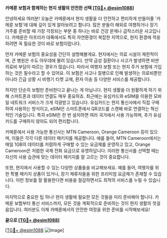 **카메룬 보험과 함께하는 현지 생활의 안전한 선택 [[TG💪+ @esim1088](https://t.me/s/esim1088)]**

안녕하세요 여러분! 오늘은 카메룬에서 현지 생활을 더 안전하고 편리하게 만들어줄 '카메룬 보험'에 대해 깊이 있게 알아보려고 합니다. 많은 분들이 해외로 여행하거나 장기 거주를 준비할 때 가장 걱정되는 부분 중 하나는 바로 건강 문제나 급작스러운 사고입니다. 카메룬은 아프리카 대륙에서도 특히 자연환경이 복잡한 지역으로, 현지 환경에 적응하려면 꼭 필요한 것이 바로 보험이랍니다.

먼저 카메룬 보험의 중요성을 간단히 설명해볼게요. 현지에서는 의료 시설이 제한적이며, 큰 병원은 수도 야우데에 몰려 있습니다. 만약 급성 질환이나 사고가 발생하면 비싼 의료비 부담이 따르는 경우가 많습니다. 따라서 여행자 보험 또는 현지 주거 보험에 가입하는 것은 필수라고 할 수 있어요. 이 보험은 사고나 질병으로 인해 발생하는 의료비뿐만 아니라 긴급 상황 시 비행기 티켓 교체, 환자 이송 등 다양한 서비스를 제공합니다.

하지만 단순히 보험만 준비한다고 끝나는 게 아닙니다. 현지 생활을 더 원활하게 하기 위해 스마트폰과 데이터 연결도 매우 중요하죠. 최근에는 유심카드와 eSIM을 이용한 모바일 네트워크 서비스가 크게 각광받고 있습니다. 유심카드는 현지 통신사에서 직접 구매하여 사용하는 방식이고, eSIM은 스마트폰에서 QR코드를 스캔해 바로 연결하는 혁신적인 기술입니다. 특히 eSIM은 한 번 설치하면 여러 국가에서 사용 가능하며, 추가 유심카드를 구매하지 않아도 되어 편리합니다.

카메룬에서 사용 가능한 통신사는 MTN Cameroon, Orange Cameroon 등이 있으며, 이들은 각각 다른 데이터 패키지를 제공합니다. 예를 들어, MTN Cameroon에서는 매일 1GB의 데이터를 저렴하게 구매할 수 있는 요금제를 운영하고 있고, Orange Cameroon은 저렴한 국제 전화 요금으로 유명하답니다. 이러한 통신사를 선택할 때는 자신의 사용 습관에 맞는 데이터 패키지를 잘 고르는 것이 중요합니다.

또한, 현지에서 사용할 수 있는 다양한 상품들을 비교해보세요. 예를 들어, 여행자를 위한 특별 패키지 상품이 있거나, 장기 체류자들을 위한 프리미엄 요금제가 존재할 수 있습니다. 이런 정보를 잘 활용한다면 비용을 절감하면서도 최적의 서비스를 누릴 수 있습니다.

마지막으로 중요한 팁 하나! 현지 생활에 필요한 모든 것들을 미리 준비해야 합니다. 카메룬 보험부터 통신 서비스까지, 모든 것을 계획적으로 준비하는 것이 현지 생활의 첫걸음입니다. 여러분도 이제 카메룬에서의 안전한 여정을 위한 준비를 시작해보세요!

**끝으로 [[TG💪+ @esim1088](https://t.me/s/esim1088)]**

[[TG💪+ @esim1088](https://t.me/s/esim1088) ![Image](https://i.postimg.cc/Y0z9fWf4/image.png)]